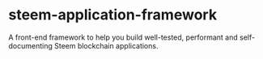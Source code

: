 # steem-application-framework
A front-end framework to help you build well-tested, performant and self-documenting Steem blockchain applications.
